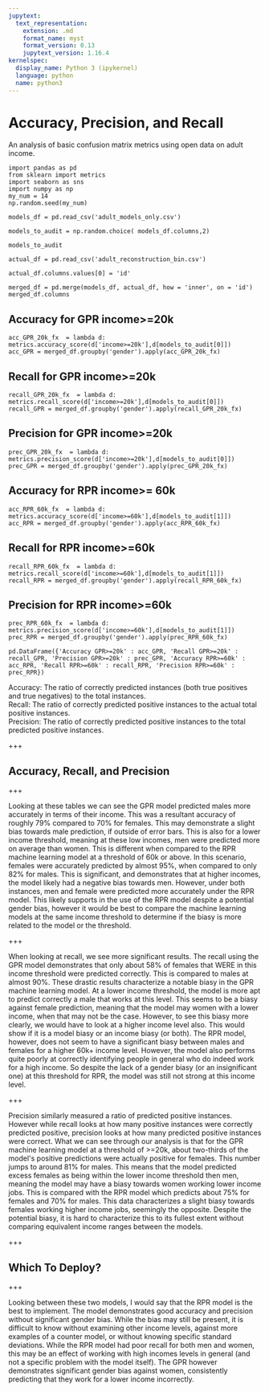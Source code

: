 ```yaml
---
jupytext:
  text_representation:
    extension: .md
    format_name: myst
    format_version: 0.13
    jupytext_version: 1.16.4
kernelspec:
  display_name: Python 3 (ipykernel)
  language: python
  name: python3
---
```


# Accuracy, Precision, and Recall
An analysis of basic confusion matrix metrics using open data on adult income.

```{code-cell} ipython3
import pandas as pd
from sklearn import metrics
import seaborn as sns
import numpy as np
my_num = 14
np.random.seed(my_num)
```

```{code-cell} ipython3
models_df = pd.read_csv('adult_models_only.csv')
```

```{code-cell} ipython3
models_to_audit = np.random.choice( models_df.columns,2)
```

```{code-cell} ipython3
models_to_audit
```

```{code-cell} ipython3
actual_df = pd.read_csv('adult_reconstruction_bin.csv')
```

```{code-cell} ipython3
actual_df.columns.values[0] = 'id'
```

```{code-cell} ipython3
merged_df = pd.merge(models_df, actual_df, how = 'inner', on = 'id')
merged_df.columns
```

## Accuracy for GPR income>=20k

```{code-cell} ipython3
acc_GPR_20k_fx  = lambda d: metrics.accuracy_score(d['income>=20k'],d[models_to_audit[0]])
acc_GPR = merged_df.groupby('gender').apply(acc_GPR_20k_fx)
```

## Recall for GPR income>=20k

```{code-cell} ipython3
recall_GPR_20k_fx  = lambda d: metrics.recall_score(d['income>=20k'],d[models_to_audit[0]])
recall_GPR = merged_df.groupby('gender').apply(recall_GPR_20k_fx)
```

## Precision for GPR income>=20k

```{code-cell} ipython3
prec_GPR_20k_fx  = lambda d: metrics.precision_score(d['income>=20k'],d[models_to_audit[0]])
prec_GPR = merged_df.groupby('gender').apply(prec_GPR_20k_fx)
```

## Accuracy for RPR income>= 60k

```{code-cell} ipython3
acc_RPR_60k_fx  = lambda d: metrics.accuracy_score(d['income>=60k'],d[models_to_audit[1]])
acc_RPR = merged_df.groupby('gender').apply(acc_RPR_60k_fx)
```

## Recall for RPR income>=60k

```{code-cell} ipython3
recall_RPR_60k_fx  = lambda d: metrics.recall_score(d['income>=60k'],d[models_to_audit[1]])
recall_RPR = merged_df.groupby('gender').apply(recall_RPR_60k_fx)
```

## Precision for RPR income>=60k

```{code-cell} ipython3
prec_RPR_60k_fx  = lambda d: metrics.precision_score(d['income>=60k'],d[models_to_audit[1]])
prec_RPR = merged_df.groupby('gender').apply(prec_RPR_60k_fx)
```

```{code-cell} ipython3
pd.DataFrame({'Accuracy GPR>=20k' : acc_GPR, 'Recall GPR>=20k' : recall_GPR, 'Precision GPR>=20k' : prec_GPR, 'Accuracy RPR>=60k' : acc_RPR, 'Recall RPR>=60k' : recall_RPR, 'Precision RPR>=60k' : prec_RPR})
```

Accuracy: The ratio of correctly predicted instances (both true positives and true negatives) to the total instances. <br>
Recall: The ratio of correctly predicted positive instances to the actual total positive instances. <br>
Precision: The ratio of correctly predicted positive instances to the total predicted positive instances.

+++

## Accuracy, Recall, and Precision

+++

Looking at these tables we can see the GPR model predicted males more accurately in terms of their income. This was a resultant accuracy of roughly 79% compared to 70% for females. This may demonstrate a slight bias towards male prediction, if outside of error bars. This is also for a lower income threshold, meaning at these low incomes, men were predicted more on average than women. This is different when compared to the RPR machine learning model at a threshold of 60k or above. In this scenario, females were accurately predicted by almost 95%, when compared to only 82% for males. This is significant, and demonstrates that at higher incomes, the model likely had a negative bias towards men. However, under both instances, men and female were predicted more accurately under the RPR model. This likely supports in the use of the RPR model despite a potential gender bias, however it would be best to compare the machine learning models at the same income threshold to determine if the biasy is more related to the model or the threshold.

+++

When looking at recall, we see more significant results. The recall using the GPR model demonstrates that only about 58% of females that WERE in this income threshold were predicted correctly. This is compared to males at almost 90%. These drastic results characterize a notable biasy in the GPR machine learning model. At a lower income threshold, the model is more apt to predict correctly a male that works at this level. This seems to be a biasy against female prediction, meaning that the model may women with a lower income, when that may not be the case. However, to see this biasy more clearly, we would have to look at a higher income level also. This would show if it is a model biasy or an income biasy (or both). The RPR model, however, does not seem to have a significant biasy between males and females for a higher 60k+ income level. However, the model also performs quite poorly at correctly identifying people in general who do indeed work for a high income. So despite the lack of a gender biasy (or an insignificant one) at this threshold for RPR, the model was still not strong at this income level.

+++

Precision similarly measured a ratio of predicted positive instances. However while recall looks at how many positive instances were correctly predicted positive, precision looks at how many predicted positive instances were correct. What we can see through our analysis is that for the GPR machine learning model at a threshold of >=20k, about two-thirds of the model's positive predictions were actually positive for females. This number jumps to around 81% for males. This means that the model predicted excess females as being within the lower income threshold then men, meaning the model may have a biasy towards women working lower income jobs. This is compared with the RPR model which predicts about 75% for females and 70% for males. This data characterizes a slight biasy towards females working higher income jobs, seemingly the opposite. Despite the potential biasy, it is hard to characterize this to its fullest extent without comparing equivalent income ranges between the models.

+++

## Which To Deploy?

+++

Looking between these two models, I would say that the RPR model is the best to implement. The model demonstrates good accuracy and precision without significant gender bias. While the bias may still be present, it is difficult to know without examining other income levels, against more examples of a counter model, or without knowing specific standard deviations. While the RPR model had poor recall for both men and women, this may be an effect of working with high incomes levels in general (and not a specific problem with the model itself). The GPR however demonstrates significant gender bias against women, consistently predicting that they work for a lower income incorrectly.

```{code-cell} ipython3

```
